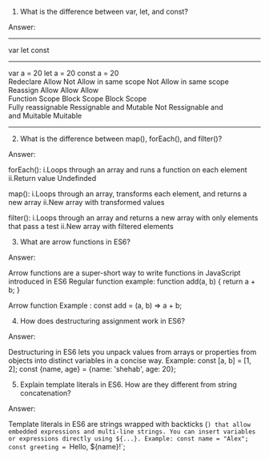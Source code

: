 1) What is the difference between var, let, and const?

Answer:
_______________________________________________________________________________________
var                            let                             const                   
_______________________________________________________________________________________
var a = 20                     let a = 20                      const a = 20            
Redeclare Allow                Not Allow in same scope         Not Allow in same scope 
Reassign Allow                 Allow                           Allow                   
Function Scope                 Block Scope                     Block Scope             
Fully reassignable             Ressignable and Mutable         Not Ressignable and     
and Muitable                                                   Muitable                
_______________________________________________________________________________________   


2) What is the difference between map(), forEach(), and filter()?

Answer:

forEach():
i.Loops through an array and runs a function on each element
ii.Return value Undefinded

map():
i.Loops through an array, transforms each element, and returns a new array
ii.New array with transformed values

filter():
i.Loops through an array and returns a new array with only elements that pass a test
ii.New array with filtered elements


3) What are arrow functions in ES6?

Answer:

Arrow functions are a super-short way to write functions in JavaScript introduced in ES6
Regular function example:
function add(a, b) {
  return a + b;
}

Arrow function Example :
const add = (a, b) => a + b;


4) How does destructuring assignment work in ES6?

Answer:

Destructuring in ES6 lets you unpack values from arrays or properties from objects into distinct variables in a concise way.
Example:
const [a, b] = [1, 2]; 
const {name, age} = {name: 'shehab', age: 20}; 

5) Explain template literals in ES6. How are they different from string concatenation?

Answer:

Template literals in ES6 are strings wrapped with backticks (`) that allow embedded expressions and multi-line strings. You can insert variables or expressions directly using ${...}.
Example:
const name = "Alex";
const greeting = `Hello, ${name}!`; 